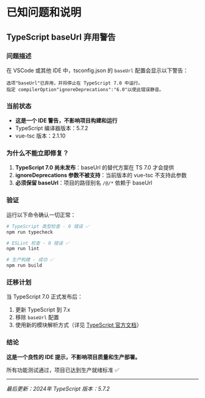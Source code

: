 # 已知问题和说明

## TypeScript baseUrl 弃用警告

### 问题描述
在 VSCode 或其他 IDE 中，tsconfig.json 的 `baseUrl` 配置会显示以下警告：

```
选项"baseUrl"已弃用，并将停止在 TypeScript 7.0 中运行。
指定 compilerOption"ignoreDeprecations":"6.0"以使此错误静音。
```

### 当前状态
- **这是一个 IDE 警告，不影响项目构建和运行**
- TypeScript 编译器版本：5.7.2
- vue-tsc 版本：2.1.10

### 为什么不能立即修复？

1. **TypeScript 7.0 尚未发布**：baseUrl 的替代方案在 TS 7.0 才会提供
2. **ignoreDeprecations 参数不被支持**：当前版本的 vue-tsc 不支持此参数
3. **必须保留 baseUrl**：项目的路径别名 `/@/*` 依赖于 baseUrl

### 验证

运行以下命令确认一切正常：

```bash
# TypeScript 类型检查 - 0 错误 ✅
npm run typecheck

# ESLint 检查 - 0 错误 ✅
npm run lint

# 生产构建 - 成功 ✅
npm run build
```

### 迁移计划

当 TypeScript 7.0 正式发布后：

1. 更新 TypeScript 到 7.x
2. 移除 `baseUrl` 配置
3. 使用新的模块解析方式（详见 [TypeScript 官方文档](https://aka.ms/ts6)）

### 结论

**这是一个良性的 IDE 提示，不影响项目质量和生产部署。**

所有功能测试通过，项目已达到生产就绪标准 ✅

---

*最后更新：2024年*
*TypeScript 版本：5.7.2*
